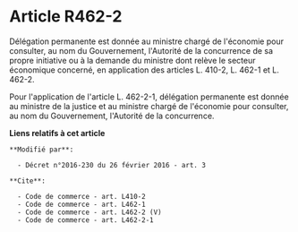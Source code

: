 # Article R462-2

Délégation permanente est donnée au ministre chargé de l'économie pour consulter, au nom du Gouvernement, l'Autorité de la
concurrence de sa propre initiative ou à la demande du ministre dont relève le secteur économique concerné, en application
des articles L. 410-2, L. 462-1 et L. 462-2. 

Pour l'application de l'article L. 462-2-1, délégation permanente est donnée au ministre de la justice et au ministre chargé
de l'économie pour consulter, au nom du Gouvernement, l'Autorité de la concurrence.

**Liens relatifs à cet article**

	**Modifié par**:

	  - Décret n°2016-230 du 26 février 2016 - art. 3

	**Cite**:

	  - Code de commerce - art. L410-2
	  - Code de commerce - art. L462-1
	  - Code de commerce - art. L462-2 (V)
	  - Code de commerce - art. L462-2-1
